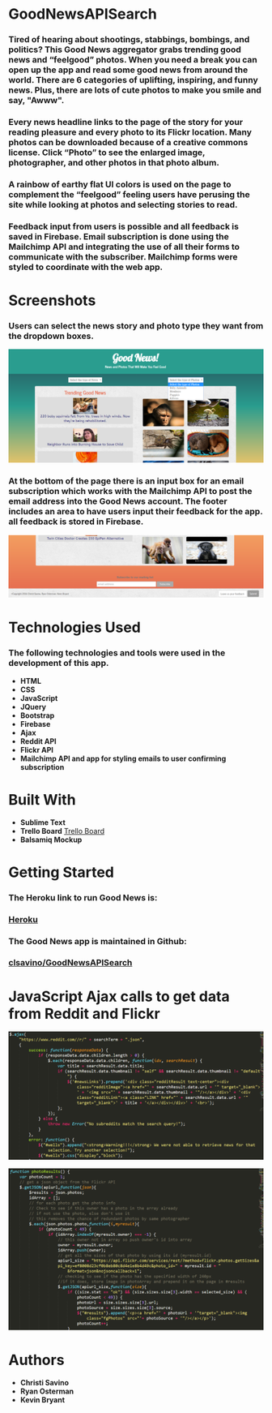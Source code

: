 # GoodNewsAPISearch

### Tired of hearing about shootings, stabbings, bombings, and politics? This Good News aggregator grabs trending good news and “feelgood” photos. When you need a break you can open up the app and read some good news from around the world. There are 6 categories of uplifting, inspiring, and funny news. Plus, there are lots of cute photos to make you smile and say, "Awww".

### Every news headline links to the page of the story for your reading pleasure and every photo to its Flickr location. Many photos can be downloaded because of a creative commons license. Click “Photo” to see the enlarged image, photographer, and other photos in that photo album.

### A rainbow of earthy flat UI colors is used on the page to complement the “feelgood” feeling users have perusing the site while looking at photos and selecting stories to read.

### Feedback input from users is possible and all feedback is saved in Firebase. Email subscription is done using the Mailchimp API and integrating the use of all their forms to communicate with the subscriber. Mailchimp forms were styled to coordinate with the web app. 

# Screenshots
### Users can select the news story and photo type they want from the dropdown boxes.
![Alt text](/assets/images/dropdown.PNG?raw=true "Photo of the opening page with a dropdown box opened")

### At the bottom of the page there is an input box for an email subscription which works with the Mailchimp API to post the email address into the Good News account. The footer includes an area to have users input their feedback for the app. all feedback is stored in Firebase.

![Alt text](/assets/images/footer.PNG?raw=true "Photo of the footer with email subscription and feedback input")

# Technologies Used
### The following technologies and tools were used in the development of this app.
* **HTML**
* **CSS**
* **JavaScript**
* **JQuery**
* **Bootstrap**
* **Firebase**
* **Ajax**
* **Reddit API** 
* **Flickr API** 
* **Mailchimp API and app for styling emails to user confirming subscription**

# Built With
* **Sublime Text**
* **Trello Board** [Trello Board](https://trello.com/b/PPM0Seds/good-news-api-search-project)
* **Balsamiq Mockup**

# Getting Started
### The Heroku link to run Good News is: 
### [Heroku](http://sheltered-beyond-53408.herokuapp.com)

### The Good News app is maintained in Github: 
### [clsavino/GoodNewsAPISearch](https://github.com/clsavino/GoodNewsAPISearch)

# JavaScript Ajax calls to get data from Reddit and Flickr
![Alt text](/assets/images/redditCode.PNG?raw=true "Photo of code snippet of JavaScript using an Ajax call to the Reddit API")

![Alt text](/assets/images/flickrcode.PNG?raw=true "Photo of code snipped of JavaScript using an Ajax call to the Flickr API")

# Authors
* **Christi Savino**
* **Ryan Osterman**
* **Kevin Bryant**

